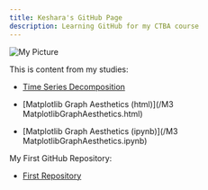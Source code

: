 ```yaml
---
title: Keshara's GitHub Page
description: Learning GitHub for my CTBA course
---
```


![My Picture](/pics/pareto.jpg)

This is content from my studies:

- [Time Series Decomposition](/timeseries/index.md)

- [Matplotlib Graph Aesthetics (html)](/M3 MatplotlibGraphAesthetics.html)

- [Matplotlib Graph Aesthetics (ipynb)](/M3 MatplotlibGraphAesthetics.ipynb)

My First GitHub Repository:

- [First Repository](https://github.com/kcouther/sample1)

